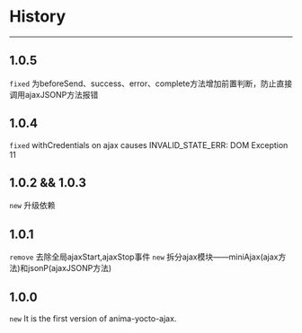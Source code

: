 # History

---

## 1.0.5

`fixed` 为beforeSend、success、error、complete方法增加前置判断，防止直接调用ajaxJSONP方法报错

## 1.0.4

`fixed` withCredentials on ajax causes INVALID_STATE_ERR: DOM Exception 11

## 1.0.2 && 1.0.3

`new` 升级依赖

## 1.0.1

`remove` 去除全局ajaxStart,ajaxStop事件
`new` 拆分ajax模块——miniAjax(ajax方法)和jsonP(ajaxJSONP方法)

## 1.0.0

`new` It is the first version of anima-yocto-ajax.


